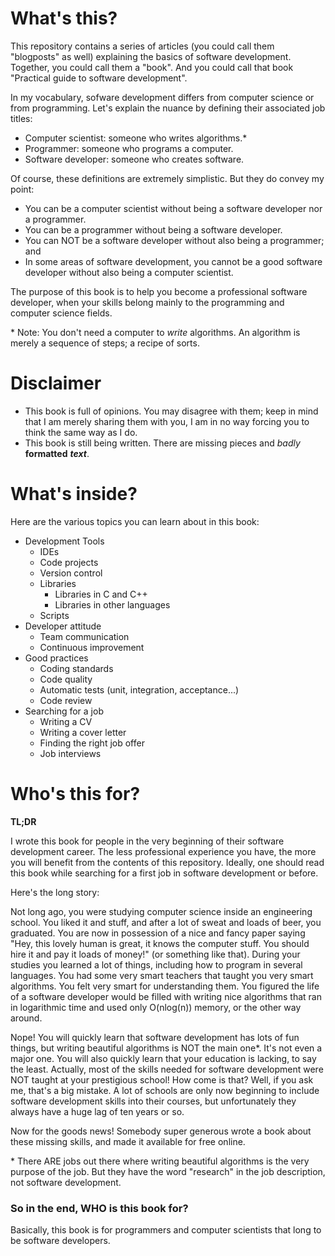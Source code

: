 # What's this?
This repository contains a series of articles (you could call them "blogposts" as well) explaining the basics of software development. Together, you could call them a "book". And you could call that book "Practical guide to software development".

In my vocabulary, sofware development differs from computer science or from programming. Let's explain the nuance by defining their associated job titles:
* Computer scientist: someone who writes algorithms.&ast;
* Programmer: someone who programs a computer.
* Software developer: someone who creates software.

Of course, these definitions are extremely simplistic. But they do convey my point:
* You can be a computer scientist without being a software developer nor a programmer.
* You can be a programmer without being a software developer.
* You can NOT be a software developer without also being a programmer; and
* In some areas of software development, you cannot be a good software developer without also being a computer scientist.

The purpose of this book is to help you become a professional software developer, when your skills belong mainly to the programming and computer science fields.

&ast; Note: You don't need a computer to *write* algorithms. An algorithm is merely a sequence of steps; a recipe of sorts.

# Disclaimer
* This book is full of opinions. You may disagree with them; keep in mind that I am merely sharing them with you, I am in no way forcing you to think the same way as I do.
* This book is still being written. There are missing pieces and *badly* **formatted** *__text__*.

# What's inside?
Here are the various topics you can learn about in this book:
* Development Tools
  * IDEs
  * Code projects
  * Version control
  * Libraries
    * Libraries in C and C++
    * Libraries in other languages
  * Scripts
* Developer attitude
  * Team communication
  * Continuous improvement
* Good practices
  * Coding standards
  * Code quality
  * Automatic tests (unit, integration, acceptance...)
  * Code review
* Searching for a job
  * Writing a CV
  * Writing a cover letter
  * Finding the right job offer
  * Job interviews


# Who's this for?
**TL;DR**

I wrote this book for people in the very beginning of their software development career. The less professional experience you have, the more you will benefit from the contents of this repository. Ideally, one should read this book while searching for a first job in software development or before.

Here's the long story:

Not long ago, you were studying computer science inside an engineering school. You liked it and stuff, and after a lot of sweat and loads of beer, you graduated. You are now in possession of a nice and fancy paper saying "Hey, this lovely human is great, it knows the computer stuff. You should hire it and pay it loads of money!" (or something like that). During your studies you learned a lot of things, including how to program in several languages. You had some very smart teachers that taught you very smart algorithms. You felt very smart for understanding them. You figured the life of a software developer would be filled with writing nice algorithms that ran in logarithmic time and used only O(nlog(n)) memory, or the other way around.

Nope! You will quickly learn that software development has lots of fun things, but writing beautiful algorithms is NOT the main one&ast;. It's not even a major one. You will also quickly learn that your education is lacking, to say the least. Actually, most of the skills needed for software development were NOT taught at your prestigious school! How come is that? Well, if you ask me, that's a big mistake. A lot of schools are only now beginning to include software development skills into their courses, but unfortunately they always have a huge lag of ten years or so.

Now for the goods news! Somebody super generous wrote a book about these missing skills, and made it available for free online.

&ast; There ARE jobs out there where writing beautiful algorithms is the very purpose of the job. But they have the word "research" in the job description, not software development.

### So in the end, WHO is this book for?
Basically, this book is for programmers and computer scientists that long to be software developers.
